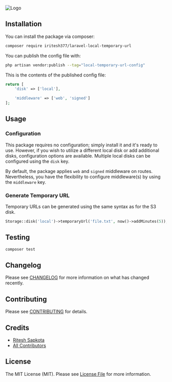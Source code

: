 ![Logo](https://banners.beyondco.de/Laravel%20Local%20Disk%20Temporary%20URL.png?theme=light&packageManager=composer+require&packageName=iritesh377%2Flaravel-local-temporary-url&pattern=rails&style=style_1&description=Integrate+temporary+URL+support+for+local+filesystem+drivers.&md=1&showWatermark=0&fontSize=100px&images=link)

## Installation

You can install the package via composer:

```bash
composer require iritesh377/laravel-local-temporary-url
```

You can publish the config file with:

```bash
php artisan vendor:publish --tag="local-temporary-url-config"
```

This is the contents of the published config file:

```php
return [
    'disk' => ['local'],

    'middleware' => ['web', 'signed']
];
```

## Usage

### Configuration
This package requires no configuration; simply install it and it's ready to use. However, if you wish to utilize a different local disk or add additional disks, configuration options are available. Multiple local disks can be configured using the `disk` key. <br>

By default, the package applies `web` and `signed` middleware on routes. Nevertheless, you have the flexibility to configure middleware(s) by using the `middleware` key.

### Generate Temporary URL
Temporary URLs can be generated using the same syntax as for the S3 disk.
```php
Storage::disk('local')->temporaryUrl('file.txt', now()->addMinutes(5));
```

## Testing

```bash
composer test
```

## Changelog

Please see [CHANGELOG](CHANGELOG.md) for more information on what has changed recently.

## Contributing

Please see [CONTRIBUTING](CONTRIBUTING.md) for details.


## Credits

- [Ritesh Sapkota](https://github.com/iritesh377)
- [All Contributors](../../contributors)

## License

The MIT License (MIT). Please see [License File](LICENSE.md) for more information.
